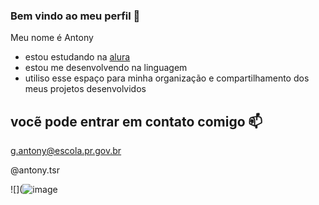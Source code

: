 ### Bem vindo ao meu perfil 💙

Meu nome é Antony

- estou estudando na [alura](https://www.alura.com.br)
- estou me desenvolvendo na linguagem 
- utiliso esse espaço para minha organização e compartilhamento dos meus projetos desenvolvidos

## vocẽ pode entrar em contato comigo 📫

g.antony@escola.pr.gov.br

@antony.tsr

![](![image](https://github.com/antonytisora/antonytisora/assets/132944950/d2c16fe7-d1c9-4302-8a17-391d062b1570)


